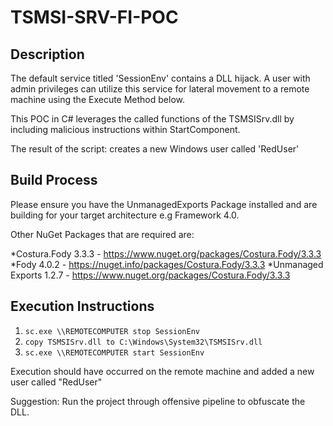 # TSMSI-SRV-FI-POC

## Description

The default service titled 'SessionEnv' contains a DLL hijack.
A user with admin privileges can utilize this service for lateral movement to a remote machine using the Execute Method below.

This POC in C# leverages the called functions of the TSMSISrv.dll by including malicious instructions within StartComponent.

The result of the script: creates a new Windows user called 'RedUser'

## Build Process

Please ensure you have the UnmanagedExports Package installed and are building for your target architecture e.g Framework 4.0.

Other NuGet Packages that are required are: 

*Costura.Fody 3.3.3 - https://www.nuget.org/packages/Costura.Fody/3.3.3
*Fody 4.0.2 - https://nuget.info/packages/Costura.Fody/3.3.3
*Unmanaged Exports 1.2.7 - https://www.nuget.org/packages/Costura.Fody/3.3.3

## Execution Instructions

1. `sc.exe \\REMOTECOMPUTER stop SessionEnv`
2. `copy TSMSISrv.dll to C:\Windows\System32\TSMSISrv.dll`
3. `sc.exe \\REMOTECOMPUTER start SessionEnv`

Execution should have occurred on the remote machine and added a new user called "RedUser"

Suggestion: Run the project through offensive pipeline to obfuscate the DLL.
